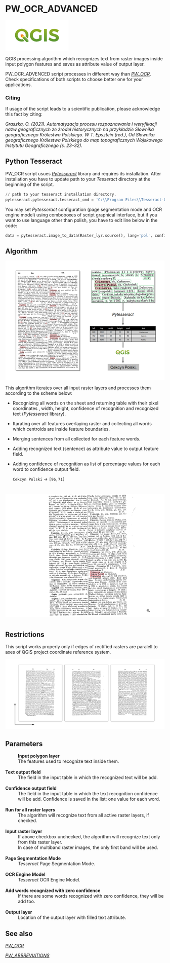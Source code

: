 
# PW_OCR_ADVANCED

<img src="images\qgis-logo.png" alt="qgis" width="200">

QGIS processing algorithm which recognizes text from raster images inside input polygon features and saves as attribute value of output layer.

PW_OCR_ADVENCED script processes in different way than [*PW_OCR*](https://github.com/OskarGraszka/PW_OCR). Check specifications of both scripts to choose better one for your applications.

### Citing

If usage of the script leads to a scientific publication, please acknowledge this fact by citing:

<i>Graszka, O. (2021). Automatyzacja procesu rozpoznawania i weryfikacji nazw geograficznych ze źródeł historycznych na przykładzie Słownika geograficznego Królestwa Polskiego. W T. Epsztein (red.), Od Słownika geograficznego Królestwa Polskiego do map topograficznych Wojskowego Instytutu Geograficznego (s. 23–32).</i>


## Python Tesseract
PW_OCR script usues [*Pytesseract*](https://github.com/madmaze/pytesseract) library and requires its installation.
After installation you have to update path to your *Tesseract* directory at the beginning of the script.
```Python
// path to your tesseract installation directory.
pytesseract.pytesseract.tesseract_cmd = 'C:\\Program Files\\Tesseract-OCR\\tesseract.exe'
```
You may set *Pytesseract* configuration (page segmentation mode and OCR engine model) using comboboxes of script graphical interface, but if you want to use language other than polish, you have to edit line below in the code:
```Python
data = pytesseract.image_to_data(Raster_lyr.source(), lang='pol', config=self.config, output_type=Output.DICT)
```

## Algorithm

![Schema](images/Schemat2.PNG "Schema")


This algorithm iterates over all input raster layers and processes them according to the scheme below:
- Recognizing all words on the sheet and returning table with their pixel coordinates , width, height, confidence of recognition and recognized text (*Pytesseract* library).
- Itarating over all features overlaying raster and collecting all words which centroids are inside feature boundaries.
- Merging sentences from all collected for each feature words.
- Adding recognized text (sentence) as attribute value to output feature field.
- Adding confidence of recognition as list of percentage values for each word to confidence output field.

	```Cekcyn Polski``` -> ```[96,71]```

#
![screen](images/schema2.gif)
#

## Restrictions

This script works properly only if edges of rectified rasters are paralell to axes of QGIS project coordinate reference system.

![Axes](images/axes.png "Axes")

## Parameters
<dd>
<b>Input polygon layer</b>
<dd>The features used to recognize text inside them.</dd> 
<br><b>Text output field</b>
<dd>The field in the input table in which the recognized text will be add.</dd>
<br><b>Confidence output field</b>
<dd>The field in the input table in which the text recognition confidence will be add. Confidence is saved in the list; one value for each word.</dd>
<br><b>Run for all raster layers</b>
<dd>The algorithm will recognize text from all active raster layers, if checked.</dd> 
<br><b>Input raster layer</b>
<dd>If above checkbox unchecked, the algorithm will recognize text only from this raster layer.
<br>In case of multiband raster images, the only first band will be used.</dd> 
<br><b>Page Segmentation Mode</b>
<dd><i>Tesseract</i> Page Segmentation Mode.</dd> 
<br><b>OCR Engine Model</b>
<dd><i>Tesseract</i> OCR Engine Model.</dd> 
<br><b>Add words recognized with zero confidence</b>
<dd>If there are some words recognized with zero confidence, they will be add too.</dd> 
<br><b>Output layer</b>
<dd>Location of the output layer with filled text attribute.</dd>
</dd>

## See also

[*PW_OCR*](https://github.com/OskarGraszka/PW_OCR)

[*PW_ABBREVIATIONS*](https://github.com/OskarGraszka/PW_ABBREVIATIONS)